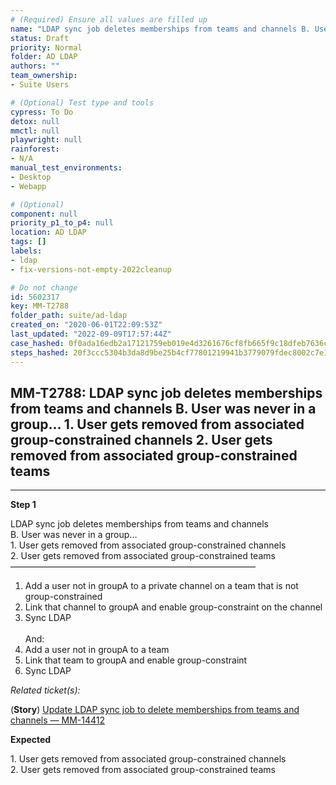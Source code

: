```yaml
---
# (Required) Ensure all values are filled up
name: "LDAP sync job deletes memberships from teams and channels B. User was never in a group...  1. User gets removed from associated group-constrained channels  2. User gets removed from associated group-constrained teams"
status: Draft
priority: Normal
folder: AD LDAP
authors: ""
team_ownership: 
- Suite Users

# (Optional) Test type and tools
cypress: To Do
detox: null
mmctl: null
playwright: null
rainforest: 
- N/A
manual_test_environments: 
- Desktop
- Webapp

# (Optional)
component: null
priority_p1_to_p4: null
location: AD LDAP
tags: []
labels: 
- ldap
- fix-versions-not-empty-2022cleanup

# Do not change
id: 5602317
key: MM-T2788
folder_path: suite/ad-ldap
created_on: "2020-06-01T22:09:53Z"
last_updated: "2022-09-09T17:57:44Z"
case_hashed: 0f0ada16edb2a17121759eb019e4d3261676cf8fb665f9c18dfeb7636c0836fe0e8b315483559940a240ff5e12a1744b
steps_hashed: 20f3ccc5304b3da8d9be25b4cf77801219941b3779079fdec8002c7e11f9027a8c1e1580b5a2362cb2da33cf61117365
---
```


## MM-T2788: LDAP sync job deletes memberships from teams and channels B. User was never in a group... 1. User gets removed from associated group-constrained channels 2. User gets removed from associated group-constrained teams

---

**Step 1**

LDAP sync job deletes memberships from teams and channels\
B. User was never in a group...\
1\. User gets removed from associated group-constrained channels\
2\. User gets removed from associated group-constrained teams\
————————————————————————————

1. Add a user not in groupA to a private channel on a team that is not group-constrained
2. Link that channel to groupA and enable group-constraint on the channel
3. Sync LDAP
   \
   \
   And:
4. Add a user not in groupA to a team
5. Link that team to groupA and enable group-constraint
6. Sync LDAP

_Related ticket(s):_

(**Story**) [Update LDAP sync job to delete memberships from teams and channels — MM-14412](https://mattermost.atlassian.net/browse/MM-14422)

**Expected**

1\. User gets removed from associated group-constrained channels\
2\. User gets removed from associated group-constrained teams
